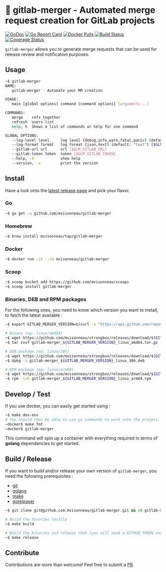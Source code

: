 # 🔐 gitlab-merger - Automated merge request creation for GitLab projects

[![GoDoc](https://godoc.org/github.com/mvisonneau/gitlab-merger?status.svg)](https://godoc.org/github.com/mvisonneau/gitlab-merger)
[![Go Report Card](https://goreportcard.com/badge/github.com/mvisonneau/gitlab-merger)](https://goreportcard.com/report/github.com/mvisonneau/gitlab-merger)
[![Docker Pulls](https://img.shields.io/docker/pulls/mvisonneau/gitlab-merger.svg)](https://hub.docker.com/r/mvisonneau/gitlab-merger/)
[![Build Status](https://cloud.drone.io/api/badges/mvisonneau/gitlab-merger/status.svg)](https://cloud.drone.io/mvisonneau/gitlab-merger)
[![Coverage Status](https://coveralls.io/repos/github/mvisonneau/gitlab-merger/badge.svg?branch=master)](https://coveralls.io/github/mvisonneau/gitlab-merger?branch=master)

`gitlab-merger` allows you to generate merge requests that can be used for release review and notification purposes.

## Usage

```bash
~$ gitlab-merger
NAME:
   gitlab-merger - Automate your MR creation

USAGE:
   main [global options] command [command options] [arguments...]

COMMANDS:
   merge    refs together
   refresh  users list
   help, h  Shows a list of commands or help for one command

GLOBAL OPTIONS:
   --log-level level     log level (debug,info,warn,fatal,panic) (default: "info") [$GLM_LOG_LEVEL]
   --log-format format   log format (json,text) (default: "text") [$GLM_LOG_FORMAT]
   --gitlab-url url      url [$GLM_GITLAB_URL]
   --gitlab-token token  token [$GLM_GITLAB_TOKEN]
   --help, -h            show help
   --version, -v         print the version
```

## Install

Have a look onto the [latest release page](https://github.com/mvisonneau/gitlab-merger/releases/latest) and pick your flavor.

### Go

```bash
~$ go get -u github.com/mvisonneau/gitlab-merger
```

### Homebrew

```bash
~$ brew install mvisonneau/tap/gitlab-merger
```

### Docker

```bash
~$ docker run -it --rm mvisonneau/gitlab-merger
```

### Scoop

```bash
~$ scoop bucket add https://github.com/mvisonneau/scoops
~$ scoop install gitlab-merger
```

### Binaries, DEB and RPM packages

For the following ones, you need to know which version you want to install, to fetch the latest available :

```bash
~$ export GITLAB_MERGER_VERSION=$(curl -s "https://api.github.com/repos/mvisonneau/gitlab-merger/releases/latest" | grep '"tag_name":' | sed -E 's/.*"([^"]+)".*/\1/')
```

```bash
# Binary (eg: linux/amd64)
~$ wget https://github.com/mvisonneau/strongbox/releases/download/${GITLAB_MERGER_VERSION}/gitlab-merger_${GITLAB_MERGER_VERSION}_linux_amd64.tar.gz
~$ tar zxvf gitlab-merger_${GITLAB_MERGER_VERSION}_linux_amd64.tar.gz -C /usr/local/bin

# DEB package (eg: linux/386)
~$ wget https://github.com/mvisonneau/strongbox/releases/download/${GITLAB_MERGER_VERSION}/gitlab-merger_${GITLAB_MERGER_VERSION}_linux_386.deb
~$ dpkg -i gitlab-merger_${GITLAB_MERGER_VERSION}_linux_386.deb

# RPM package (eg: linux/arm64)
~$ wget https://github.com/mvisonneau/strongbox/releases/download/${GITLAB_MERGER_VERSION}/gitlab-merger_${GITLAB_MERGER_VERSION}_linux_arm64.rpm
~$ rpm -ivh gitlab-merger_${GITLAB_MERGER_VERSION}_linux_arm64.rpm
```

## Develop / Test

If you use docker, you can easily get started using :

```bash
~$ make dev-env
# You should then be able to use go commands to work onto the project, eg:
~docker$ make fmt
~docker$ gitlab-merger
```

This command will spin up a container with everything required in terms of **golang** dependencies to get started.

## Build / Release

If you want to build and/or release your own version of `gitlab-merger`, you need the following prerequisites :

- [git](https://git-scm.com/)
- [golang](https://golang.org/)
- [make](https://www.gnu.org/software/make/)
- [goreleaser](https://goreleaser.com/)

```bash
~$ git clone git@github.com:mvisonneau/gitlab-merger.git && cd gitlab-merger

# Build the binaries locally
~$ make build

# Build the binaries and release them (you will need a GITHUB_TOKEN and to reconfigure .goreleaser.yml)
~$ make release
```

## Contribute

Contributions are more than welcome! Feel free to submit a [PR](https://github.com/mvisonneau/gitlab-merger/pulls).
